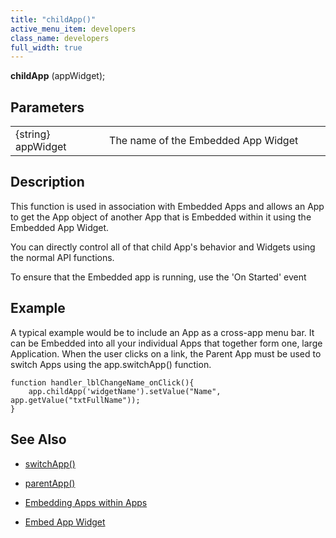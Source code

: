 ```yaml
---
title: "childApp()"
active_menu_item: developers
class_name: developers
full_width: true
---
```



**childApp** (appWidget);

## Parameters

<table>
<tr>
<td width="170">
{string} appWidget

</td>
<td width="1">
</td>
<td width="710">
The name of the Embedded App Widget

</td>
</tr>
</table>

## Description

This function is used in association with Embedded Apps and allows an App to get the App object of another App that is Embedded within it using the Embedded App Widget.

You can directly control all of that child App's behavior and Widgets using the normal API functions.

To ensure that the Embedded app is running, use the 'On Started' event

## Example

A typical example would be to include an App as a cross-app menu bar. It can be Embedded into all your individual Apps that together form one, large Application. When the user clicks on a link, the Parent App must be used to switch Apps using the app.switchApp() function.

    function handler_lblChangeName_onClick(){
        app.childApp('widgetName').setValue("Name", app.getValue("txtFullName"));   
    }  
   

## See Also

 - [switchApp()](switchapp.htm)

 - [parentApp()](parentapp.htm)

 - [Embedding Apps within Apps](../../../product-guide/advanced-features/embedding-apps-within-apps/)

 - [Embed App Widget](../../../widget-properties-events/advanced/embed-app)

